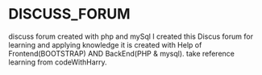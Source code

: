 # DISCUSS_FORUM
discuss forum created with php and mySql
I created this Discus forum for learning and applying knowledge 
it is created with Help of Frontend(BOOTSTRAP) AND BackEnd(PHP & mysql).
take reference learning from codeWithHarry.

